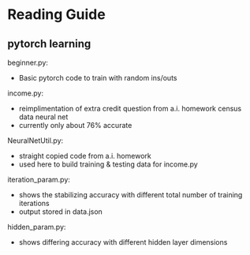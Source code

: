 # Reading Guide

## pytorch learning
beginner.py:
- Basic pytorch code to train with random ins/outs

income.py:
- reimplimentation of extra credit question from a.i. homework census data neural net
- currently only about 76% accurate

NeuralNetUtil.py:
- straight copied code from a.i. homework
- used here to build training & testing data for income.py

iteration_param.py:
- shows the stabilizing accuracy with different total number of training iterations
- output stored in data.json

hidden_param.py:
- shows differing accuracy with different hidden layer dimensions